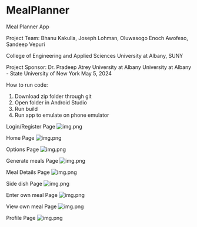 # MealPlanner

Meal Planner App

Project Team:
Bhanu Kakulla, 
Joseph Lohman, 
Oluwasogo Enoch Awofeso, 
Sandeep Vepuri


College of Engineering and Applied Sciences
University at Albany, SUNY

Project Sponsor:
Dr. Pradeep Atrey
University at Albany
University at Albany - State University of New York
May 5, 2024

How to run code:

1) Download zip folder through git
2) Open folder in Android Studio
3) Run build
4) Run app to emulate on phone emulator

Login/Register Page
![img.png](PicturesReadMe/LoginRegister.png)

Home Page
![img.png](PicturesReadMe/homepage.png)

Options Page
![img.png](PicturesReadMe/breakfastoptions.png)

Generate meals Page
![img.png](PicturesReadMe/GenerateMeals.png)

Meal Details Page
![img.png](PicturesReadMe/mealDetails.png)

Side dish Page
![img.png](PicturesReadMe/sideDish.png)

Enter own meal Page
![img.png](PicturesReadMe/addingMeal.png)


View own meal Page
![img.png](PicturesReadMe/viewMeal.png)

Profile Page
![img.png](PicturesReadMe/profile.png)



